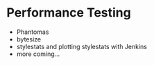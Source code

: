 # Performance Testing

  * Phantomas
  * bytesize
  * stylestats and plotting stylestats with Jenkins
  * more coming...
